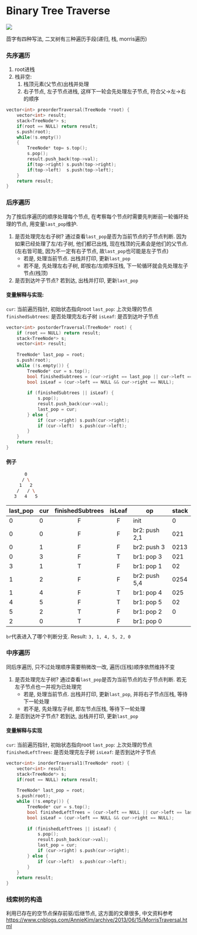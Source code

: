 # Binary Tree Traverse

![](https://my-imgshare.oss-cn-shenzhen.aliyuncs.com/50592758_p0.jpg)

茴字有四种写法, 二叉树有三种遍历手段(递归, 栈, morris遍历)

<!--more-->

### 先序遍历
1. root进栈
2. 栈非空:
    1. 栈顶元素(父节点)出栈并处理
    2. 右子节点, 左子节点进栈, 这样下一轮会先处理左子节点, 符合父->左->右的顺序

```c++
vector<int> preorderTraversal(TreeNode *root) {
    vector<int> result;
    stack<TreeNode*> s;
    if(root == NULL) return result;
    s.push(root);
    while(!s.empty())
    {
        TreeNode* top= s.top();
        s.pop();
        result.push_back(top->val);
        if(top->right) s.push(top->right);
        if(top->left)  s.push(top->left);
    }
    return result;
}
```

### 后序遍历
为了按后序遍历的顺序处理每个节点, 在考察每个节点时需要先判断前一轮循环处理的节点, 用变量`last_pop`维护.

1. 是否处理完左右子树? 通过查看`last_pop`是否为当前节点的子节点判断. 因为如果已经处理了左/右子树, 他们都已出栈, 现在栈顶的元素会是他们的父节点. (左右皆可能, 因为不一定有右子节点, 故`last_pop`也可能是左子节点)
    - 若是, 处理当前节点. 出栈并打印, 更新`last_pop`
    - 若不是, 先处理左右子树, 即按右/左顺序压栈, 下一轮循环就会先处理左子节点(栈顶)
2. 是否到达叶子节点? 若到达, 出栈并打印, 更新`last_pop`

#### 变量解释与实现:
`cur`: 当前遍历指针, 初始状态指向root
`last_pop`: 上次处理的节点
`finishedSubtrees`: 是否处理完左右子树
`isLeaf`: 是否到达叶子节点
```c++
vector<int> postorderTraversal(TreeNode* root) {
    if (root == NULL) return result;
    stack<TreeNode*> s;
    vector<int> result;  
    
    TreeNode* last_pop = root;
    s.push(root);        
    while (!s.empty()) {
        TreeNode* cur = s.top();
        bool finishedSubtrees = (cur->right == last_pop || cur->left == last_pop);
        bool isLeaf = (cur->left == NULL && cur->right == NULL);
        
        if (finishedSubtrees || isLeaf) {
            s.pop();
            result.push_back(cur->val);
            last_pop = cur;
        } else {
            if (cur->right) s.push(cur->right);
            if (cur->left)  s.push(cur->left);
        }
    }
    return result;
}
```

#### 例子
```bash
       0
      / \
     1   2
    /   / \
   3   4   5
```

|last_pop|cur|finishedSubtrees|isLeaf|op|stack|
|-|-|:-:|:-:|-|-|
|0|0|F|F|init|0|
|0|0|F|F|br2: push 2,1|021|
|0|1|F|F|br2: push 3|0213|
|0|3|F|T|br1: pop 3|021|
|3|1|T|F|br1: pop 1|02|
|1|2|F|F|br2: push 5,4|0254|
|1|4|F|T|br1: pop 4|025|
|4|5|F|T|br1: pop 5|02|
|5|2|T|F|br1: pop 2|0|
|2|0|T|F|br1: pop 0||

`br`代表进入了哪个判断分支.
Result: `3, 1, 4, 5, 2, 0`


### 中序遍历
同后序遍历, 只不过处理顺序需要稍微改一改, 遍历(压栈)顺序依然维持不变

1. 是否处理完左子树? 通过查看`last_pop`是否为当前节点的左子节点判断. 若无左子节点也一并视为已处理完
    - 若是, 处理当前节点. 出栈并打印, 更新`last_pop`, 并将右子节点压栈, 等待下一轮处理
    - 若不是, 先处理左子树, 即左节点压栈, 等待下一轮处理
2. 是否到达叶子节点? 若到达, 出栈并打印, 更新`last_pop`

#### 变量解释与实现
`cur`: 当前遍历指针, 初始状态指向root
`last_pop`: 上次处理的节点
`finishedLeftTrees`: 是否处理完左子树
`isLeaf`: 是否到达叶子节点
```c++
vector<int> inorderTraversal1(TreeNode* root) {
    vector<int> result;
    stack<TreeNode*> s;
    if(root == NULL) return result;
    
    TreeNode* last_pop = root;
    s.push(root);
    while (!s.empty()) {
        TreeNode* cur = s.top();
        bool finishedLeftTrees = (cur->left == NULL || cur->left == last_pop);
        bool isLeaf = (cur->left == NULL && cur->right == NULL);
        
        if (finishedLeftTrees || isLeaf) {
            s.pop();
            result.push_back(cur->val);
            last_pop = cur;
            if (cur->right) s.push(cur->right);
        } else {
            if (cur->left)  s.push(cur->left);
        }
    }
    return result;
}
```

### 线索树的构造

利用已存在的空节点保存前驱/后继节点, 这方面的文章很多, 中文资料参考
https://www.cnblogs.com/AnnieKim/archive/2013/06/15/MorrisTraversal.html
